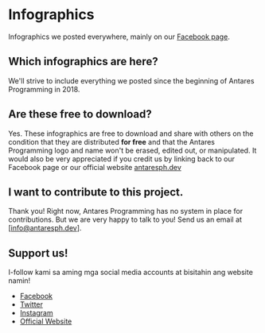 # Infographics
Infographics we posted everywhere, mainly on our [Facebook page](https://facebook.com/antaresprogramming).

## Which infographics are here?
We'll strive to include everything we posted since the beginning of Antares Programming in 2018.

## Are these free to download?
Yes. These infographics are free to download and share with others on the condition that they are distributed **for free** and that the Antares Programming logo and name won't be erased, edited out, or manipulated. It would also be very appreciated if you credit us by linking back to our Facebook page or our official website [antaresph.dev](https://antaresph.dev/)

## I want to contribute to this project.
Thank you! Right now, Antares Programming has no system in place for contributions. But we are very happy to talk to you! Send us an email at [info@antaresph.dev].

## Support us!

I-follow kami sa aming mga social media accounts at bisitahin ang website namin!

- [Facebook](https://facebook.com/antaresprogramming)
- [Twitter](https://twitter.com/antaresphdev)
- [Instagram](https://instagram.com/antaresphdev)
- [Official Website](https://antaresph.dev)
